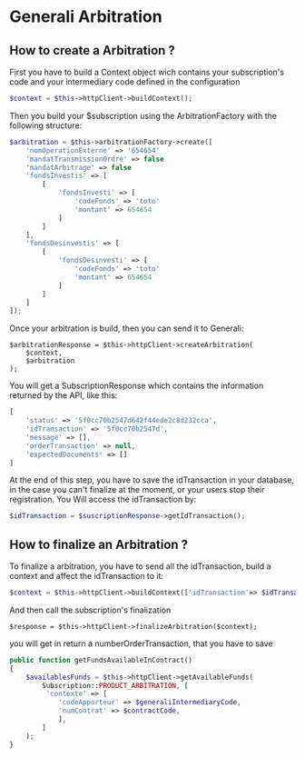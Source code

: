 # Generali Arbitration

## How to create a Arbitration ?

First you have to build a Context object wich contains your subscription's code and your intermediary code defined in the configuration
````php
$context = $this->httpClient->buildContext();
````

Then you build your $subscription using the ArbitrationFactory with the following structure:
````php
$arbitration = $this->arbitrationFactory->create([
    'numOperationExterne' => '654654'
    'mandatTransmissionOrdre' => false
    'mandatArbitrage' => false
    'fondsInvestis' => [
        [
            'fondsInvesti' => [
                'codeFonds' => 'toto'
                'montant' => 654654
            ]
        ]
    ],
    'fondsDesinvestis' => [
        [
            'fondsDesinvesti' => [
                'codeFonds' => 'toto'
                'montant' => 654654
            ]
        ]
    ]
]);
````

Once your arbitration is build, then you can send it to Generali:
```
$arbitrationResponse = $this->httpClient->createArbitration(
    $context, 
    $arbitration
);
```
You will get a SubscriptionResponse which contains the information returned by the API, like this: 
````php
[
    'status' => '5f0cc70b2547d642f44ede2c8d232cca',
    'idTransaction' => '5f0cc70b2547d',
    'message' => [],
    'orderTransaction' => null,
    'expectedDocuments' => []
]
````
At the end of this step, you have to save the idTransaction in your database, in the case you can't finalize at the moment, or your users stop their registration.
You Will access the idTransaction by:
````php
$idTransaction = $suscriptionResponse->getIdTransaction();
````

## How to finalize an Arbitration ?

To finalize a arbitration, you have to send all the idTransaction, build a context and affect the idTransaction to it:
```php
$context = $this->httpClient->buildContext(['idTransaction'=> $idTransaction]);
```
And then call the subscription's finalization
```
$response = $this->httpClient->finalizeArbitration($context);
```
you will get in return a numberOrderTransaction, that you have to save


```php
public function getFundsAvailableInContract()
{
    $availablesFunds = $this->httpClient->getAvailableFunds(
        Subscription::PRODUCT_ARBITRATION, [
         'contexte' => [
            'codeApporteur' => $generaliIntermediaryCode,
            'numContrat' => $contractCode,
            ],
        ]
    );
}
```
